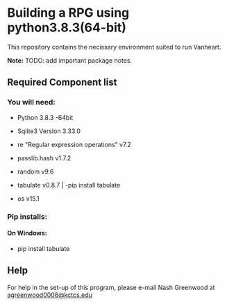 # Building a RPG using python3.8.3(64-bit)
This repository contains the necissary environment suited to run Vanheart.

**Note:**
TODO: add important package notes.

## Required Component list
### You will need:
-  Python 3.8.3 -64bit

- Sqlite3 Version 3.33.0

- re "Regular expression operations" v7.2

- passlib.hash v1.7.2

- random v9.6

- tabulate v0.8.7 | -pip install tabulate

- os v15.1

### Pip installs:
#### On Windows:
- pip install tabulate

## Help
For help in the set-up of this program, please e-mail Nash Greenwood at agreenwood0006@kctcs.edu

